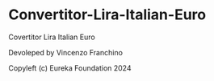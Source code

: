 # Convertitor-Lira-Italian-Euro
Covertitor Lira Italian Euro

Devoleped by Vincenzo Franchino 

Copyleft (c) Eureka Foundation 2024
